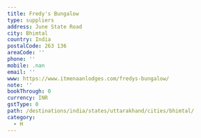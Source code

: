 ```yaml
---
title: Fredy's Bungalow
type: suppliers
address: June State Road
city: Bhimtal
country: India
postalCode: 263 136
areaCode: ''
phone: ''
mobile: .nan
email: ''
www: https://www.itmenaanlodges.com/fredys-bungalow/
note: ''
bookThrough: 0
currency: INR
gstType: 0
path: /destinations/india/states/uttarakhand/cities/bhimtal/
category:
  - H
---
```


